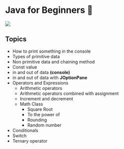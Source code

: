 # Java for Beginners 🍵

<img src="https://media.giphy.com/media/LG1ZZP1Go0D8j7YsWy/giphy.gif"/>

## **Topics**
- How to print something in the console
- Types of primitive data
- Non primitive data and chaining method
- Const value
- in and out of data **(console)**
- in and out of data with **JOptionPane**
- Operators and Expressions
  - Arithmetic operators
  - Arithmetic operators combined with assignment
  - Increment and decrement
  - Math Class
    - Square Root
    - To the power of
    - Rounding
    - Random number
- Conditionals
- Switch
- Ternary operator
